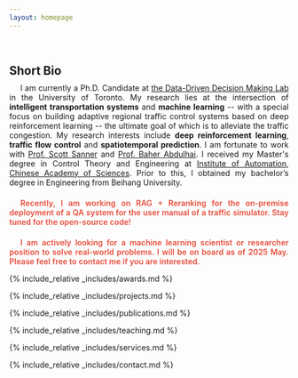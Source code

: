 ```yaml
---
layout: homepage
---
```

<h1 id="about-me"></h1>

<h2 style="margin: 60px 0px 10px;">Short Bio</h2>

<div style="text-align: justify; text-indent: 20px;">
  I am currently a Ph.D. Candidate at <a href="https://d3m.mie.utoronto.ca">the Data-Driven Decision Making Lab</a> in the University of Toronto. My research lies at the intersection of <strong>intelligent transportation systems</strong> and <strong>machine learning</strong> -- with a special focus on building adaptive regional traffic control systems based on deep reinforcement learning -- the ultimate goal of which is to alleviate the traffic congestion. My research interests include <strong>deep reinforcement learning</strong>, <strong>traffic flow control</strong> and <strong>spatiotemporal prediction</strong>.
  I am fortunate to work with <a href="https://d3m.mie.utoronto.ca/members/ssanner/">Prof. Scott Sanner</a> and <a href="https://uttri.utoronto.ca/people/baher-abdulhai/">Prof. Baher Abdulhai</a>. I received my Master's degree in Control Theory and Engineering at <a href="http://english.ia.cas.cn/">Institute of Automation, Chinese Academy of Sciences</a>. Prior to this, I obtained my bachelor’s degree in Engineering from Beihang University.
</div>

<div style="text-align: justify; text-indent: 20px; margin-top: 20px;">
  <strong style="color:#e74d3c; font-weight:600;">
Recently, I am working on RAG + Reranking for the on-premise deployment of a QA system for the user manual of a traffic simulator. Stay tuned for the open-source code!
</strong>
</div>

<div style="text-align: justify; text-indent: 20px; margin-top: 20px;">
  <strong style="color:#e74d3c; font-weight:600;">
I am actively looking for a machine learning scientist or researcher position to solve real-world problems. I will be on board as of 2025 May. Please feel free to contact me if you are interested.
</strong>
</div>

{% include_relative _includes/awards.md %}

{% include_relative _includes/projects.md %}

{% include_relative _includes/publications.md %}

{% include_relative _includes/teaching.md %}

{% include_relative _includes/services.md %}

{% include_relative _includes/contact.md %}